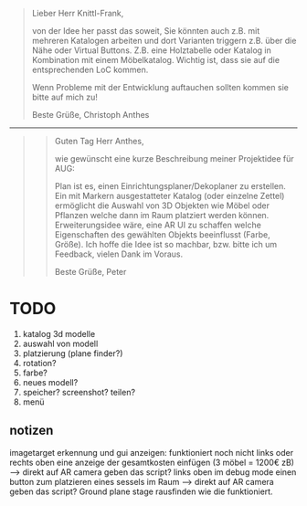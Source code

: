 >Lieber Herr Knittl-Frank,
>
>von der Idee her passt das soweit, Sie könnten auch z.B. mit mehreren Katalogen arbeiten und dort Varianten triggern z.B. über die Nähe oder Virtual Buttons. Z.B. eine Holztabelle oder Katalog in Kombination mit einem Möbelkatalog. Wichtig ist, dass sie auf die entsprechenden LoC kommen.
>
>Wenn Probleme mit der Entwicklung auftauchen sollten kommen sie bitte auf mich zu!
>
>Beste Grüße,
>Christoph Anthes

-----------------------------------------------------------------------
>>Guten Tag Herr Anthes,
>>
>>wie gewünscht eine kurze Beschreibung meiner Projektidee für AUG:
>>
>>Plan ist es, einen Einrichtungsplaner/Dekoplaner zu erstellen.
>>Ein mit Markern ausgestatteter Katalog (oder einzelne Zettel) ermöglicht die Auswahl von 3D Objekten wie Möbel oder Pflanzen welche dann im Raum platziert werden können.
>>Erweiterungsidee wäre, eine AR UI zu schaffen welche Eigenschaften des gewählten Objekts beeinflusst (Farbe, Größe).
​
>>Ich hoffe die Idee ist so machbar, bzw. bitte ich um Feedback, vielen Dank im Voraus.
>>
>>Beste Grüße,
>>Peter

# TODO

1) katalog 3d modelle
2) auswahl von modell
3) platzierung (plane finder?)
4) rotation?
5) farbe?
6) neues modell?
7) speicher? screenshot? teilen?
8) menü

## notizen

imagetarget erkennung und gui anzeigen: funktioniert noch nicht
links oder rechts oben eine anzeige der gesamtkosten einfügen (3 möbel = 1200€ zB)
  --> direkt auf AR camera geben das script?
links oben im debug mode einen button zum platzieren eines sessels im Raum
  --> direkt auf AR camera geben das script?
Ground plane stage rausfinden wie die funktioniert.